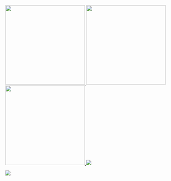 
<a href="https://enjinx.io/eth/asset/63152039">
<img src="https://cdn.enjinx.io/metadata/raw/6e630af4d709d50b064374d3ad782b10979ff187/c7bdfcdb5a2fa1624e229e12e6f0a6fceb0c8563.jpeg" width="250" height="250">
</a>
<a href="https://enjinx.io/eth/asset/85231668">
<img src="https://cdn.enjinx.io/metadata/raw/cc6fb6b37a19c1b70e68bc2feaff5d57f32efd13/d5a8c02ce747ae1dd13fc7be18df5dbfdf817e47.jpeg" width="250" height="250">
</a>
<a href="https://enjinx.io/eth/asset/85231720">
<img src="https://cdn.enjinx.io/metadata/raw/92dfbbf62180554974fd063a6d24b4e2969a181a/84c84d75ecf4876f70d6c8e8a9906d743c87809a.jpeg" width="250" height="250">
</a>

<a href="https://mvp.microsoft.com/en-us/PublicProfile/5004167?fullName=Jurijs%20Fadejevs">
<img src="https://mvp.microsoft.com/Content/Images/mvp-banner.png">
</a>


![](https://github-readme-stats.vercel.app/api?username=groovy-sky&show_icons=true)

